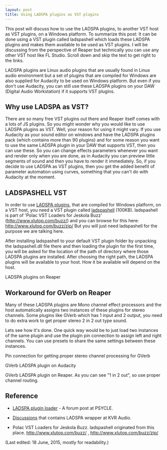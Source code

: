 ```yaml
---
layout: post
title: Using LADSPA plugins as VST plugins
---
```


This post will discuss how to use the LADSPA plugins,  to another VST host as VST plugins, on a Windows platform. To summarize this post:  It can be done using a VST plugin called ladspashell which loads these LADSPA plugins and makes them available to be used as VST plugins. I will be discussing from the perspective of Reaper but technically you can use any other VST host like FL Studio. Scroll down and skip the text to get right to the links.

LADSPA plugins are Linux audio plugins that are usually found in Linux audio environment but a set of plugins that are compiled for Windows are also supplied for Audacity to be used on Windows platform.  But even if you don't use Audacity, you can still use these LADSPA plugins on your DAW (Digital Audio Workstation) if it supports VST plugins.
<!--more-->

## Why use LADSPA as VST?

There are so many free VST plugins out there and Reaper itself comes with a lots of JS plugins. So you might wonder why you would like to use LADSPA plugins as VST. Well, your reason for using it might vary. If you use Audacity as your sound editor on windows and have the LADSPA plugins pack (which contains more than 90 plugins) and for some reason you want to use the same LADSPA plugin in your DAW that supports VST, then you can use these. So you can change effects parameters whenever you want and render only when you are done, as in Audacity you can preview little segments of sound and then you have to render it immediately. So, if you decide to use LADSPA as VST plugins, then you get the added benefit of parameter automation using curves, something that you can't do with Audacity at the moment.


## LADSPASHELL VST

In order to use [LADSPA plugins](http://audacity.sourceforge.net/download/plugins?lang=en), that are compiled for Windows platform, on a VST host, you need a VST plugin called [ladspashell](http://www.xlutop.com/buzz/zip/ladspashell_v1.0.1b.zip) (100KB). ladspashell is part of 'Polac VST Loaders for Jeskola Buzz' (http://www.xlutop.com/buzz/) and you can browse for this here: http://www.xlutop.com/buzz/zip/  But you will  just need ladspashell for the purpose we are talking here.


After installing ladspashell to your default VST plugin folder by unpacking the ladspashell.dll file there and then loading the plugin for the first time, you will be asked for the location of the path of directory where those LADSPA plugins are installed. After choosing the right path, the LADSPA plugins will be available to your host. How it be available will depend on the host.


LADSPA plugins on Reaper


## Workaround for GVerb on Reaper

Many of these LADSPA plugins are Mono channel effect processors and the host automatically assigns two instances of these plugins for stereo channels. Some plugins like GVerb which has 1 input and 2 output, you need to do extra work to get proper stereo 2 in 2 out type sound.


Lets see how it's done. One quick way would be to just load two instances of the same plugin and use the plugin pin connection to assign left and right channels. You can use presets to share the same settings between these instances.


Pin connection for getting proper stereo channel processing for GVerb


GVerb LADSPA plugin on Audacity


GVerb LADSPA plugin on Reaper. As you can see "1 in 2 out", so use proper channel routing.


## Reference

- [LADSPA plugin loader](http://psycle.pastnotecut.org/thread.php?threadid=2891&amp;boardid=5) - A forum post at PSYCLE.

- [Discussions](http://www.kvraudio.com/forum/viewtopic.php?t=177538&amp;start=150) that contains LADSPA wrapper at KVR Audio.

- Polac VST Loaders for Jeskola Buzz. ladspashell originated from this place. http://www.xlutop.com/buzz/ , http://www.xlutop.com/buzz/zip/


(Last edited: 18 June, 2015, mostly for readability.)

